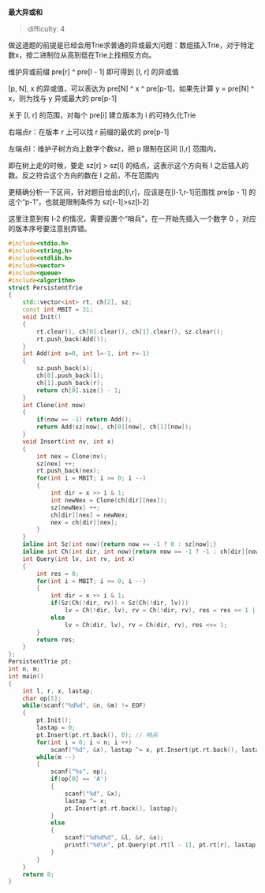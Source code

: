 ### `最大异或和`

> difficulty: 4

做这道题的前提是已经会用Trie求普通的异或最大问题：数组插入Trie，对于特定数x，按二进制位从高到低在Trie上找相反方向。

维护异或前缀 pre[r] ^ pre[l - 1] 即可得到 [l, r] 的异或值

[p, N], x 的异或值，可以表达为 pre[N] ^ x ^ pre[p-1]，如果先计算 y = pre[N] ^ x，则为找与 y 异或最大的 pre[p-1]

关于 [l, r] 的范围，对每个 pre[i] 建立版本为 i 的可持久化Trie

右端点r：在版本 r 上可以找 r 前缀的最优的 pre[p-1]

左端点l：维护子树方向上数字个数sz，把 p 限制在区间 [l,r] 范围内，

即在树上走的时候，要走 sz[r] > sz[l] 的结点，这表示这个方向有 l 之后插入的数。反之符合这个方向的数在 l 之前，不在范围内

更精确分析一下区间，针对题目给出的[l,r]，应该是在[l-1,r-1]范围找 pre[p - 1] 的这个“p-1”，也就是限制条件为 sz[r-1]>sz[l-2]

这里注意到有 l-2 的情况，需要设置个“哨兵”，在一开始先插入一个数字 0 ，对应的版本序号要注意别弄错。

```cpp
#include<stdio.h>
#include<string.h>
#include<stdlib.h>
#include<vector>
#include<queue>
#include<algorithm>
struct PersistentTrie
{
    std::vector<int> rt, ch[2], sz;
    const int MBIT = 31;
    void Init()
    {
        rt.clear(), ch[0].clear(), ch[1].clear(), sz.clear();
        rt.push_back(Add());
    }
    int Add(int s=0, int l=-1, int r=-1)
    {
        sz.push_back(s);
        ch[0].push_back(l);
        ch[1].push_back(r);
        return ch[0].size() - 1;
    }
    int Clone(int now)
    {
        if(now == -1) return Add();
        return Add(sz[now], ch[0][now], ch[1][now]);
    }
    void Insert(int nv, int x)
    {
        int nex = Clone(nv);
        sz[nex] ++;
        rt.push_back(nex);
        for(int i = MBIT; i >= 0; i --)
        {
            int dir = x >> i & 1;
            int newNex = Clone(ch[dir][nex]);
            sz[newNex] ++;
            ch[dir][nex] = newNex;
            nex = ch[dir][nex];
        }
    }
    inline int Sz(int now){return now == -1 ? 0 : sz[now];}
    inline int Ch(int dir, int now){return now == -1 ? -1 : ch[dir][now];}
    int Query(int lv, int rv, int x)
    {
        int res = 0;
        for(int i = MBIT; i >= 0; i --)
        {
            int dir = x >> i & 1;
            if(Sz(Ch(!dir, rv)) > Sz(Ch(!dir, lv)))
                lv = Ch(!dir, lv), rv = Ch(!dir, rv), res = res << 1 | 1;
            else
                lv = Ch(dir, lv), rv = Ch(dir, rv), res <<= 1;
        }
        return res;
    }
};
PersistentTrie pt;
int n, m;
int main()
{
    int l, r, x, lastap;
    char op[5];
    while(scanf("%d%d", &n, &m) != EOF)
    {
        pt.Init();
        lastap = 0;
        pt.Insert(pt.rt.back(), 0); // 哨兵
        for(int i = 0; i < n; i ++)
            scanf("%d", &x), lastap ^= x, pt.Insert(pt.rt.back(), lastap);
        while(m --)
        {
            scanf("%s", op);
            if(op[0] == 'A')
            {
                scanf("%d", &x);
                lastap ^= x;
                pt.Insert(pt.rt.back(), lastap);
            }
            else
            {
                scanf("%d%d%d", &l, &r, &x);
                printf("%d\n", pt.Query(pt.rt[l - 1], pt.rt[r], lastap ^ x));
            }
        }
    }
    return 0;
}
```


